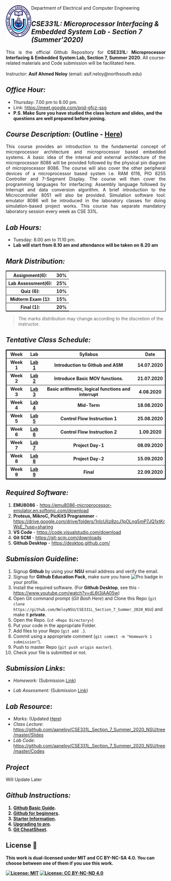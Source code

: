 <html>
  
<img align="left" width="80" height="100" src="https://github.com/NeloyNSU/CSE482_Summer-19_Section7/blob/master/image/nsulogo.png">
Department of Electrical and Computer Engineering


## _CSE331L: Microprocessor Interfacing & Embedded System Lab - Section 7 (Summer'2020)_ 

<p align="justify">
This is the official Github Repository for <b>CSE331L: Microprocessor Interfacing & Embedded System Lab, Section 7, Summer 2020</b>. All course-related materials and Code submission will be facilitated here.</br> </br> 
Instructor: <strong>Asif Ahmed Neloy</strong> (email: asif.neloy@northsouth.edu)

## _Office Hour:_
* Thursday: 7.00 pm to 8.00 pm.
* Link: https://meet.google.com/pnd-gfcz-ssg
* **P.S. Make Sure you have studied the class lecture and slides, and the questions are well prepared before joining.**
</p>

## _Course Description:_ (Outline - <a href="https://github.com/NeloyNSU/CSE331L_Section_7_Summer_2020_NSU/blob/master/Materials/CSE331L_Course_Outline_Summer_2020_Section_7.pdf">Here</a>)
<p align="justify">
This course provides an introduction to the fundamental concept of microprocessor architecture and microprocessor based embedded systems. A basic idea of the internal and external architecture of the microprocessor 8086 will be provided followed by the physical pin diagram of microprocessor 8086. The course will also cover the other peripheral devices of a microprocessor based system i.e. RAM 6116, PIO 8255 Controller and 7-Segment Display. The course will then cover the programming languages for interfacing: Assembly language followed by Interrupt and data conversion algorithm. A brief introduction to the Microcontroller 8051 will also be provided. Simulation software tool: emulator 8086 will be introduced in the laboratory classes for doing simulation-based project works. This course has separate mandatory laboratory session every week as CSE 331L.
</p>

## _Lab Hours:_
* Tuesday: 8.00 am to 11.10 pm.
* **Lab will start from 8.10 am and attendance will be taken on 8.20 am**

## _Mark Distribution:_
<p align="central">
<table style="border:1px solid black;margin-left:auto;margin-right:auto;">
  <tr>
    <th>Assignment(6):</th>
    <th>30%</th> 
  </tr>
  <tr>
    <th>Lab Assessment(6):</th>
    <th>25%</th>
  <tr>
    <th>Quiz (6):</th>
    <th>10%</th> 
  </tr>
    <tr>
    <th>Midterm Exam (1):</th>
    <th>15%</th>
  </tr> 
   </tr>
    <tr>
    <th>Final (1):</th>
    <th>20%</th>
  </tr>  
</table>
</p>

> The marks distribution may change according to the discretion of the instructor.

## _Tentative Class Schedule:_
<p align="central">
<table style="border:2px solid black;margin-left:auto;margin-right:auto;">
  <tr>
    <th>Week</th>
    <th>Lab</th> 
    <th>Syllabus</th>
    <th>Date</th>
  </tr>
  <tr>
    <th>Week 1</th>
    <th><a href="https://github.com/NeloyNSU/CSE331L_Section_7_Summer_2020_NSU/tree/master/Slides/Lab_1">Lab 1</a></th> 
    <th>Introduction to Github and ASM</th>
    <th>14.07.2020</th>
  </tr>
  <tr>
    <th>Week 2</th>
    <th><a href="https://github.com/NeloyNSU/CSE331L_Section_7_Summer_2020_NSU/tree/master/Slides/Lab_2">Lab 2</a></th> 
    <th>Introduce Basic MOV functions. </th>
    <th>21.07.2020</th>
  </tr>
  <tr>
    <th>Week 3</th>
    <th><a href="https://github.com/NeloyNSU/CSE331L_Section_7_Summer_2020_NSU/tree/master/Slides/Lab_3">Lab 3</a></th> 
    <th>Basic arithmetic, logical functions and interrupt</th>
    <th>4.08.2020</th>
  </tr>
  <tr>
    <th>Week 4</th>
    <th><a href="">Lab 4</a></th> 
    <th>Mid-Term</th>
    <th>18.08.2020</th>
  </tr>
  <tr>
    <th>Week 5</th>
    <th><a href="https://github.com/aaneloy/CSE331L_Section_7_Summer_2020_NSU/blob/master/Slides/Lab_5/CSE331L_5.pdf">Lab 5</a></th> 
    <th>Control Flow Instruction 1</th>
    <th>25.08.2020</th>
  </tr>
  <tr>
    <th>Week 6</th>
    <th><a href="">Lab 6</a></th> 
    <th>Control Flow Instruction 2</th>
    <th>1.09.2020</th>
  </tr>
  <tr>
    <th>Week 7</th>
    <th><a href="">Lab 7</a></th> 
    <th>Project Day-1</th>
    <th>08.09.2020</th>
  </tr>
  <tr>
    <th>Week 8</th>
    <th><a href="">Lab 8</a></th> 
    <th>Project Day-2</th>
    <th>15.09.2020</th>
  </tr>
  <tr>
    <th>Week 9</th>
    <th><a href="">Lab 9</a></th> 
    <th>Final</th>
    <th>22.09.2020</th>
  </tr>
</table>
</p>

## _Required Software:_

1. **EMU8086** - https://emu8086-microprocessor-emulator.en.softonic.com/download
2. **Proteus, MikroC, PicKit3 Programmer** - https://drive.google.com/drive/folders/1nIcUIjz8zcJ1pOLng5mP7JQ1xtKrWsE_?usp=sharing
3. **VS Code** - https://code.visualstudio.com/download
4. **Git SCM** - https://git-scm.com/downloads
5. **Github Desktop** - https://desktop.github.com/


## _Submission Guideline_:
<p align="central">

1. Signup **Github** by using your **NSU** email address and verify the email.
2. Signup for **Github Education Pack**, make sure you have ![Pro](https://webapps.stackexchange.com/questions/123808/github-whats-this-pro-tag-on-my-profile) badge in your profile.  
3. Install the required software. (For **Github Desktop**, see this - https://www.youtube.com/watch?v=dL6t3jAA05w)
4. Open Git command prompt (*Git Bash Here*) and Clone this Repo (```git clone https://github.com/NeloyNSU/CSE331L_Section_7_Summer_2020_NSU```) and make it **private**.
5. Open the Repo. (```cd <Repo Directory>```)
6. Put your code in the appropriate Folder.
7. Add files to your Repo (```git add .```).
8. Commit using a appropriate comment (```git commit -m "Homework 1 submission"```).
9. Push to master Repo (```git push origin master```).
10. Check your file is submitted or not.

</p>

## _Submission Links_:

* _Homework:_ (Submission <a href="https://github.com/NeloyNSU/CSE331L_Section_7_Summer_2020_NSU/tree/master/Homework%20Submission/Homework%201">Link</a>)

* _Lab Assessment:_ (Submission <a href="https://github.com/NeloyNSU/CSE331L_Section_7_Summer_2020_NSU/tree/master/Lab%20Asssessment%20Submission/Lab%20Assessment%201">Link</a>)

## _Lab Resource_:

* _Marks:_ (Updated <a href="https://github.com/aaneloy/CSE331L_Section_7_Summer_2020_NSU/blob/master/Marks/CSE331L_Section_7_Marks.pdf">Here</a>)
* _Class Lecture_: https://github.com/aaneloy/CSE331L_Section_7_Summer_2020_NSU/tree/master/Slides
* _Lab Code_: https://github.com/aaneloy/CSE331L_Section_7_Summer_2020_NSU/tree/master/Codes

## _Project_ 
<p align="justify">
Will Update Later
</p>

## _Github Instructions:_
<p align="justify">
<b>
  <ol> 
   <li> <a href="https://guides.github.com/">Github Basic Guide</a>. </i>
  <li> <a href="https://product.hubspot.com/blog/git-and-github-tutorial-for-beginners">Github for beginners</a>. </i>
  <li> <a href="https://towardsdatascience.com/getting-started-with-git-and-github-6fcd0f2d4ac6"> Starter Information</a>.</li>
  <li> <a href="https://education.github.com/pack"> Upgrading to pro</a>.</li>
  <li> <a href="https://gist.github.com/hofmannsven/6814451"> Git CheatSheet</a>.</li>
 </ol> 
</p>


</html>

## License 📄
This work is dual-licensed under MIT and CC BY-NC-SA 4.0. You can choose between one of them if you use this work.

[![License: MIT](https://img.shields.io/badge/License-MIT-yellow.svg)](https://opensource.org/licenses/MIT) [![License: CC BY-NC-ND 4.0](https://img.shields.io/badge/License-CC%20BY--NC--ND%204.0-lightgrey.svg)](https://creativecommons.org/licenses/by-nc-nd/4.0/)
